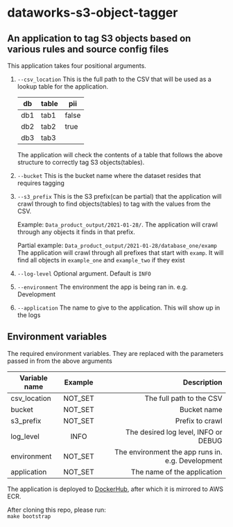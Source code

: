 # dataworks-s3-object-tagger

## An application to tag S3 objects based on various rules and source config files

This application takes four positional arguments.

1. `--csv_location` This is the full path to the CSV that will be used as a lookup table for the application.

    |db |table|pii  |
    |---|-----|-----|
    |db1|tab1 |false|
    |db2|tab2 |true |
    |db3|tab3 |     |
    
    The application will check the contents of a table that follows the above structure to correctly tag S3 objects(tables).

2. `--bucket` This is the bucket name where the dataset resides that requires tagging

3. `--s3_prefix` This is the S3 prefix(can be partial) that the application will crawl through to find objects(tables) to tag with the values from the CSV.  
   
    Example: `Data_product_output/2021-01-28/`. The application will crawl through any objects it finds in that prefix.  

    Partial example: `Data_product_output/2021-01-28/database_one/examp` The application will crawl through all prefixes that start with `examp`. It will find all objects in `example_one` and `example_two` if they exist

4. `--log-level` Optional argument. Default is `INFO`

5. `--environment` The environment the app is being ran in. e.g. Development

6. `--application` The name to give to the application. This will show up in the logs

## Environment variables

The required environment variables. They are replaced with the parameters passed in from the above arguments

|Variable name|Example|Description|
|---|:---:|---:|
|csv_location| NOT_SET |The full path to the CSV |
|bucket| NOT_SET |Bucket name |
|s3_prefix| NOT_SET |Prefix to crawl |
|log_level| INFO |The desired log level, INFO or DEBUG |
|environment| NOT_SET | The environment the app runs in. e.g. Development |
|application| NOT_SET |The name of the application | 


The application is deployed to [DockerHub](https://hub.docker.com/repository/docker/dwpdigital/dataworks-s3-object-tagger), after which it is mirrored to AWS ECR.

After cloning this repo, please run:  
`make bootstrap`

